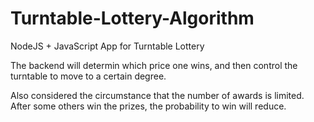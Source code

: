# Turntable-Lottery-Algorithm
NodeJS + JavaScript App for Turntable Lottery

<p>The backend will determin which price one wins, and then control the turntable to move to a certain degree.</p>
<p>Also considered the circumstance that the number of awards is limited. After some others win the prizes, the probability to win will reduce.</p>
